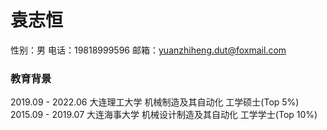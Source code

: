 <!--
**littleblacksmithofmilan/littleblacksmithofmilan** is a ✨ _special_ ✨ repository because its `README.md` (this file) appears on your GitHub profile.

Here are some ideas to get you started:

- 🔭 I’m currently working on ...
- 🌱 I’m currently learning ...
- 👯 I’m looking to collaborate on ...
- 🤔 I’m looking for help with ...
- 💬 Ask me about ...
- 📫 How to reach me: ...
- 😄 Pronouns: ...
- ⚡ Fun fact: ...
-->
# 袁志恒
性别：男    电话：19818999596   邮箱：yuanzhiheng.dut@foxmail.com
### 教育背景
2019.09 - 2022.06         大连理工大学     	    机械制造及其自动化             工学硕士(Top 5%)
2015.09 - 2019.07         大连海事大学           机械设计制造及其自动化         工学学士(Top 10%)
